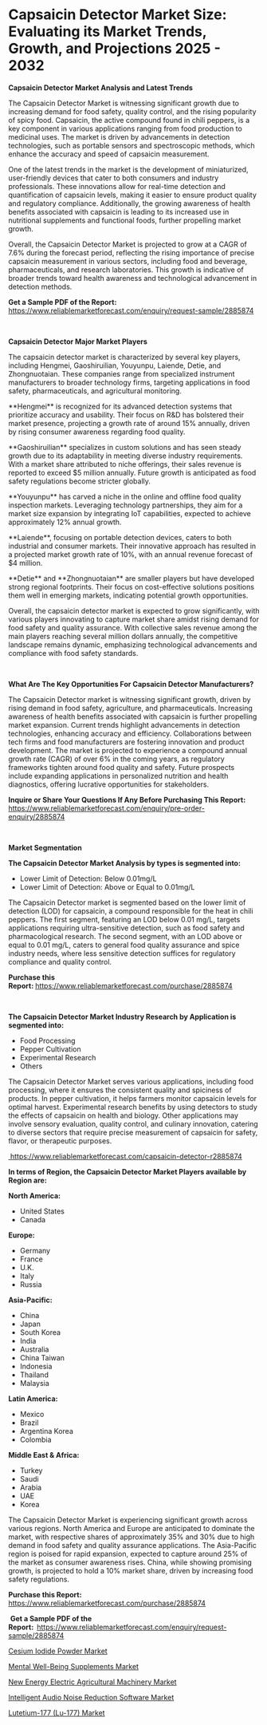<p><h1>Capsaicin Detector Market Size: Evaluating its Market Trends, Growth, and Projections 2025 - 2032</h1></p><p><strong>Capsaicin Detector Market Analysis and Latest Trends</strong></p>
<p><p>The Capsaicin Detector Market is witnessing significant growth due to increasing demand for food safety, quality control, and the rising popularity of spicy food. Capsaicin, the active compound found in chili peppers, is a key component in various applications ranging from food production to medicinal uses. The market is driven by advancements in detection technologies, such as portable sensors and spectroscopic methods, which enhance the accuracy and speed of capsaicin measurement.</p><p>One of the latest trends in the market is the development of miniaturized, user-friendly devices that cater to both consumers and industry professionals. These innovations allow for real-time detection and quantification of capsaicin levels, making it easier to ensure product quality and regulatory compliance. Additionally, the growing awareness of health benefits associated with capsaicin is leading to its increased use in nutritional supplements and functional foods, further propelling market growth.</p><p>Overall, the Capsaicin Detector Market is projected to grow at a CAGR of 7.6% during the forecast period, reflecting the rising importance of precise capsaicin measurement in various sectors, including food and beverage, pharmaceuticals, and research laboratories. This growth is indicative of broader trends toward health awareness and technological advancement in detection methods.</p></p>
<p><strong>Get a Sample PDF of the Report:&nbsp;</strong> <a href="https://www.reliablemarketforecast.com/enquiry/request-sample/2885874?utm_campaign=1833&utm_medium=2&utm_source=Github&utm_content=ia&utm_term=13032025&utm_id=capsaicin-detector">https://www.reliablemarketforecast.com/enquiry/request-sample/2885874</a></p>
<p>&nbsp;</p>
<p><strong>Capsaicin Detector Major Market Players</strong></p>
<p><p>The capsaicin detector market is characterized by several key players, including Hengmei, Gaoshiruilian, Youyunpu, Laiende, Detie, and Zhongnuotaian. These companies range from specialized instrument manufacturers to broader technology firms, targeting applications in food safety, pharmaceuticals, and agricultural monitoring.</p><p>**Hengmei** is recognized for its advanced detection systems that prioritize accuracy and usability. Their focus on R&D has bolstered their market presence, projecting a growth rate of around 15% annually, driven by rising consumer awareness regarding food quality.</p><p>**Gaoshiruilian** specializes in custom solutions and has seen steady growth due to its adaptability in meeting diverse industry requirements. With a market share attributed to niche offerings, their sales revenue is reported to exceed $5 million annually. Future growth is anticipated as food safety regulations become stricter globally.</p><p>**Youyunpu** has carved a niche in the online and offline food quality inspection markets. Leveraging technology partnerships, they aim for a market size expansion by integrating IoT capabilities, expected to achieve approximately 12% annual growth.</p><p>**Laiende**, focusing on portable detection devices, caters to both industrial and consumer markets. Their innovative approach has resulted in a projected market growth rate of 10%, with an annual revenue forecast of $4 million.</p><p>**Detie** and **Zhongnuotaian** are smaller players but have developed strong regional footprints. Their focus on cost-effective solutions positions them well in emerging markets, indicating potential growth opportunities.</p><p>Overall, the capsaicin detector market is expected to grow significantly, with various players innovating to capture market share amidst rising demand for food safety and quality assurance. With collective sales revenue among the main players reaching several million dollars annually, the competitive landscape remains dynamic, emphasizing technological advancements and compliance with food safety standards.</p></p>
<p>&nbsp;</p>
<p><strong>What Are The Key Opportunities For Capsaicin Detector Manufacturers?</strong></p>
<p><p>The Capsaicin Detector market is witnessing significant growth, driven by rising demand in food safety, agriculture, and pharmaceuticals. Increasing awareness of health benefits associated with capsaicin is further propelling market expansion. Current trends highlight advancements in detection technologies, enhancing accuracy and efficiency. Collaborations between tech firms and food manufacturers are fostering innovation and product development. The market is projected to experience a compound annual growth rate (CAGR) of over 6% in the coming years, as regulatory frameworks tighten around food quality and safety. Future prospects include expanding applications in personalized nutrition and health diagnostics, offering lucrative opportunities for stakeholders.</p></p>
<p><strong>Inquire or Share Your Questions If Any Before Purchasing This Report:</strong> <a href="https://www.reliablemarketforecast.com/enquiry/pre-order-enquiry/2885874?utm_campaign=1833&utm_medium=2&utm_source=Github&utm_content=ia&utm_term=13032025&utm_id=capsaicin-detector">https://www.reliablemarketforecast.com/enquiry/pre-order-enquiry/2885874</a></p>
<p>&nbsp;</p>
<p><strong>Market Segmentation</strong></p>
<p><strong>The Capsaicin Detector Market Analysis by types is segmented into:</strong></p>
<p><ul><li>Lower Limit of Detection: Below 0.01mg/L</li><li>Lower Limit of Detection: Above or Equal to 0.01mg/L</li></ul></p>
<p><p>The Capsaicin Detector market is segmented based on the lower limit of detection (LOD) for capsaicin, a compound responsible for the heat in chili peppers. The first segment, featuring an LOD below 0.01 mg/L, targets applications requiring ultra-sensitive detection, such as food safety and pharmacological research. The second segment, with an LOD above or equal to 0.01 mg/L, caters to general food quality assurance and spice industry needs, where less sensitive detection suffices for regulatory compliance and quality control.</p></p>
<p><strong>Purchase this Report:&nbsp;</strong><a href="https://www.reliablemarketforecast.com/purchase/2885874?utm_campaign=1833&utm_medium=2&utm_source=Github&utm_content=ia&utm_term=13032025&utm_id=capsaicin-detector">https://www.reliablemarketforecast.com/purchase/2885874</a></p>
<p>&nbsp;</p>
<p><strong>The Capsaicin Detector Market Industry Research by Application is segmented into:</strong></p>
<p><ul><li>Food Processing</li><li>Pepper Cultivation</li><li>Experimental Research</li><li>Others</li></ul></p>
<p><p>The Capsaicin Detector Market serves various applications, including food processing, where it ensures the consistent quality and spiciness of products. In pepper cultivation, it helps farmers monitor capsaicin levels for optimal harvest. Experimental research benefits by using detectors to study the effects of capsaicin on health and biology. Other applications may involve sensory evaluation, quality control, and culinary innovation, catering to diverse sectors that require precise measurement of capsaicin for safety, flavor, or therapeutic purposes.</p></p>
<p><a href="https://www.reliablemarketforecast.com/capsaicin-detector-r2885874?utm_campaign=1833&utm_medium=2&utm_source=Github&utm_content=ia&utm_term=13032025&utm_id=capsaicin-detector">&nbsp;https://www.reliablemarketforecast.com/capsaicin-detector-r2885874</a></p>
<p><strong>In terms of Region, the Capsaicin Detector Market Players available by Region are:</strong></p>
<p>
    <p> <strong> North America: </strong>
        <ul>
            <li>United States</li>
            <li>Canada</li>
        </ul>
        </p> 
    <p> <strong> Europe: </strong>
        <ul>
            <li>Germany</li>
            <li>France</li>
            <li>U.K.</li>
            <li>Italy</li>
            <li>Russia</li>
        </ul>
        </p> 
    <p> <strong> Asia-Pacific: </strong>
        <ul>
            <li>China</li>
            <li>Japan</li>
            <li>South Korea</li>
            <li>India</li>
            <li>Australia</li>
            <li>China Taiwan</li>
            <li>Indonesia</li>
            <li>Thailand</li>
            <li>Malaysia</li>
        </ul>
        </p> 
    <p> <strong> Latin America: </strong>
        <ul>
            <li>Mexico</li>
            <li>Brazil</li>
            <li>Argentina Korea</li>
            <li>Colombia</li>
        </ul>
        </p> 
    <p> <strong> Middle East & Africa: </strong>
        <ul>
            <li>Turkey</li>
            <li>Saudi</li>
            <li>Arabia</li>
            <li>UAE</li>
            <li>Korea</li>
        </ul>
    </p>
    </p>
<p><p>The Capsaicin Detector Market is experiencing significant growth across various regions. North America and Europe are anticipated to dominate the market, with respective shares of approximately 35% and 30% due to high demand in food safety and quality assurance applications. The Asia-Pacific region is poised for rapid expansion, expected to capture around 25% of the market as consumer awareness rises. China, while showing promising growth, is projected to hold a 10% market share, driven by increasing food safety regulations.</p></p>
<p><strong>Purchase this Report: </strong><a href="https://www.reliablemarketforecast.com/purchase/2885874?utm_campaign=1833&utm_medium=2&utm_source=Github&utm_content=ia&utm_term=13032025&utm_id=capsaicin-detector">https://www.reliablemarketforecast.com/purchase/2885874</a></p>
<p>&nbsp;<strong>Get a Sample PDF of the Report:&nbsp;&nbsp;</strong><a href="https://www.reliablemarketforecast.com/enquiry/request-sample/2885874?utm_campaign=1833&utm_medium=2&utm_source=Github&utm_content=ia&utm_term=13032025&utm_id=capsaicin-detector">https://www.reliablemarketforecast.com/enquiry/request-sample/2885874</a></p>
<p><strong></strong></p>
<p><p><a href="https://github.com/handyiongikg/Market-Research-Report-List-1/blob/main/cesium-iodide-powder-market.md?utm_campaign=1833&utm_medium=2&utm_source=Github&utm_content=ia&utm_term=13032025&utm_id=capsaicin-detector">Cesium Iodide Powder Market</a></p><p><a href="https://github.com/nellygussisy/Market-Research-Report-List-1/blob/main/mental-well-being-supplements-market.md?utm_campaign=1833&utm_medium=2&utm_source=Github&utm_content=ia&utm_term=13032025&utm_id=capsaicin-detector">Mental Well-Being Supplements Market</a></p><p><a href="https://github.com/cwasicioaie/Market-Research-Report-List-1/blob/main/new-energy-electric-agricultural-machinery-market.md?utm_campaign=1833&utm_medium=2&utm_source=Github&utm_content=ia&utm_term=13032025&utm_id=capsaicin-detector">New Energy Electric Agricultural Machinery Market</a></p><p><a href="https://github.com/budenhanelfc/Market-Research-Report-List-1/blob/main/intelligent-audio-noise-reduction-software-market.md?utm_campaign=1833&utm_medium=2&utm_source=Github&utm_content=ia&utm_term=13032025&utm_id=capsaicin-detector">Intelligent Audio Noise Reduction Software Market</a></p><p><a href="https://github.com/cagleplittrw/Market-Research-Report-List-1/blob/main/lutetium-177-lu-177-market.md?utm_campaign=1833&utm_medium=2&utm_source=Github&utm_content=ia&utm_term=13032025&utm_id=capsaicin-detector">Lutetium-177 (Lu-177) Market</a></p></p>